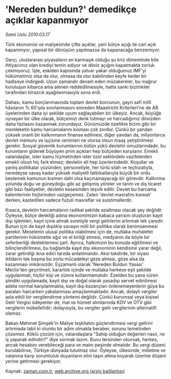 # 'Nereden buldun?' demedikçe açıklar kapanmıyor

*Sami Uslu 2010.03.17*

<tr><td class="metin" colspan="2" style="padding-top: 20px; padding-left: 5px; ">Türk ekonomisi ve maliyesinde çifte açıklar, yani bütçe açığı ile cari açık kapanmıyor, yapısal bir dönüşüm yapılmazsa da kapanacağa benzemiyor.</td></tr><tr><td class="metin" colspan="2" style="padding-top: 20px; padding-left: 5px; "><p>Gerçi, uluslararası piyasaların en karmaşık olduğu şu kriz döneminde bile ihtiyacımız olan krediyi temin ediyor ve döviz açığını kapatmakta zorluk çekmiyoruz. İşte, eskiden kapısında yalvar yakar olduğumuz IMF'yi hükümetimiz olsa da olur, olmasa da olur kabilinden keyfe keder bir hadiseye indirgedi. Uzun zamandır devam eden müzakereler, bu mağrur kuruluşun kibarca ama alenen reddedilmesiyle, hatta sanki bizimkiler tarafından birazcık aşağılanmasıyla sona erdi. 
<p> Dahası, kamu borçlanmasında toplam devlet borcunun, gayri safi milli hâsılanın % 60'ıyla sınırlanmasını emreden Maastricht Kriterleri'ne de AB üyelerinden daha iyi şekilde uyum sağlayabilen bir ülkeyiz. Ancak, büyüğe oynayan bir ülke olarak, bütçemizi denk tutmayı ve harcadığımız dövizden daha fazlasını kazanmak zorundayız. Günümüzde özellikle bizim gibi bir memleketin kamu harcamalarını kısması çok zordur. Çünkü bir yandan yüksek oranlı bir kalkınmanın finanse edilmesi, diğer yandan da, milyonlarca devlet memuru ve işçisine verimleri ne olursa olsun maaş yetiştirilmesi gerekir. Sosyal güvenlik kurumlarının bütün yükü devletin omuzlarındadır, bu kurumların giderek büyüyen prim açıkları hep bütçeden karşılanır. Emekli vatandaşlar, ister kamu hizmetinden ister özel sektördeki vazifelerden emekli olsun hiç fark etmez; devletin eli hep üzerlerindedir. Koşullar ve yanlış politikalar yüzünden, personeliyle, her türlü silah ve teçhizatıyla, neredeyse savaş kadar yüksek maliyetli tatbikatlarıyla büyük bir ordu beslemek kamunun kısmen dahi olsa kaçınamayacağı bir görevdir. Kalkınma yolunda doğu ve güneydoğu gibi az gelişmiş yöreler ve tarım ve dış ticaret gibi bazı faaliyetler, devletin kesesinden teşvik edilir. Devlet bu harcama kalemlerinin hiçbirinden vazgeçemez. Zaten 'devlet masrafını kısmalı' derken, kastedilen sadece fuzuli masraflar ve suistimallerdir.
<p> Kısaca, devletin harcamalarını radikal şekilde azaltması olacak şey değildir. Öyleyse, bütçe denkliği adına ekonomimizin kabaca yarısını oluşturan kayıt dışı işlemleri, kayıt içine almak suretiyle vergi gelirlerini artırmak tek çaredir. Bunun için de kayıt dışılıkla savaşın milli bir politika olarak benimsenmesi gerekir. Meselenin ulusal politika olabilmesi için de, mutlaka muhalefet partilerinin hükümetle ağız ve el birliği etmesi, medyanın da böyle bir seferberliği desteklemesi şart. Ayrıca, halkımızın bu konuda eğitilmesi ve bilinçlendirilmesi, bu bağlamda kayıt dışı ekonominin kendisine yarar değil, zarar getirdiği ikna edici tarzda anlatılmalıdır. Aksi takdirde, bir siyasi iktidarın tek başına bu zorlu mücadeleyi göze alması, göze alsa da kazanması imkânsızdır. Eşzamanlı olarak 'Nereden Buldun Yasası' Meclis'ten geçirilmeli, kararlılık içinde ve mutlaka herkese eşit şekilde uygulanmalı, hiçbir kişi ve zümre kollanmamalıdır. Ezelden bu yana süren şimdiki uygulamada, kayıt dışı ve doğal olarak yasadışı servet edinilmesi adeta normal karşılanmakta, kayıt dışı kazançları önlenemeyenlerin güya bu paraları harcarken yakalanması amaçlanmaktadır. Ancak, dolaylı vergiler asla etkili bir vergilendirme yöntemi değildir. Çünkü kurumsal veya kişisel Gelir Vergisi ödeyenler de, mal ve hizmet alımlarında KDV ve ÖTV gibi vergilerin mükellefidir; dolayısıyla, bu vergiler gelir vergilerinin alternatifi olamaz. 
<p> Bakan Mehmet Şimşek'in Maliye teşkilatını güçlendirmesi vergi gelirini artırmada tabii ki olumlu bir adım olmakla beraber, sorunu temelinden çözemez. Köklü çözüm için, vatandaşlara "Sahip olduğun değerleri nasıl, ne iş yaparak edindin?" diye sormak lazım. Bunu tersinden okursak, herkes, ancak hesabını verebileceği para ve malın peşinde olmalıdır. Bu vergi düzeni kurulabilirse, Türkiye dünyada tutulmaz olur. Öyleyse, ülkesinde, milletine ve vatanına karşı sorumluluk duyanların elini taşın altına koyarak üzerine düşeni yerine getirmesi gerekiyor. <br/></p></p></p></p></td></tr>

Kaynak: [zaman.com.tr](http://zaman.com.tr/yazar.do?yazino=962498), [web.archive.org (arşiv bağlantısı)](http://web.archive.org/web/20100330011001/http://www.zaman.com.tr:80/yazar.do?yazino=962498)
